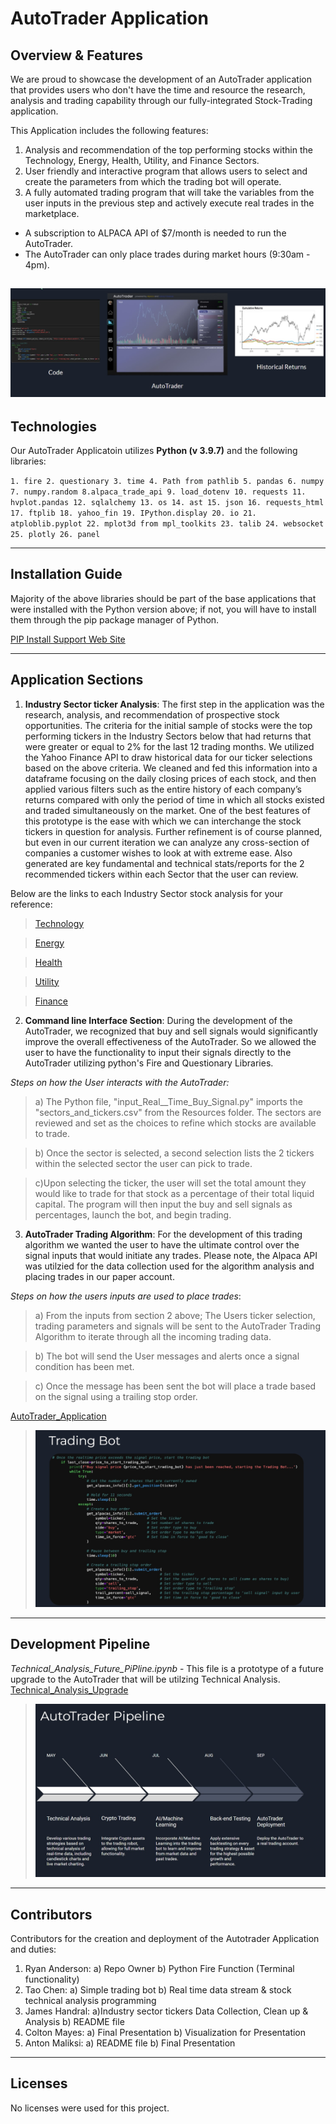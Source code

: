 # AutoTrader Application

## Overview & Features
We are proud to showcase the development of an AutoTrader application that provides users who don't have the time and resource the research, analysis and trading capability through our fully-integrated Stock-Trading application.


This Application includes the following features:
1. Analysis and recommendation of the top performing stocks within the Technology, Energy, Health,       Utility, and Finance Sectors.
2. User friendly and interactive program that allows users to select and create the parameters from which the trading bot will operate.
3. A fully automated trading program that will take the variables from the user inputs in the previous step and actively execute real trades in the marketplace.

* A subscription to ALPACA API of $7/month is needed to run the AutoTrader.
* The AutoTrader can only place trades during market hours (9:30am - 4pm).

   
![timeline](./Images/timeline.jpg)
---

## Technologies

Our AutoTrader Applicatoin utilizes  **Python (v 3.9.7)** and the following libraries:

`1. fire 2. questionary 3. time 4. Path from pathlib 5. pandas 6. numpy 7. numpy.random 8.alpaca_trade_api 9. load_dotenv 10. requests 11. hvplot.pandas 12. sqlalchemy 13. os 14. ast 15. json 16. requests_html 17. ftplib 18. yahoo_fin 19. IPython.display 20. io 21. atploblib.pyplot 22. mplot3d from mpl_toolkits 23. talib 24. websocket 25. plotly 26. panel`

---


## Installation Guide
Majority of the above libraries should be part of the base applications that were installed with the Python version above; if not, you will have to install them through the pip package manager of Python.

[PIP Install Support Web Site](https://packaging.python.org/en/latest/tutorials/installing-packages/#ensure-you-can-run-python-from-the-command-line)

---
## Application Sections


1. **Industry Sector ticker Analysis**:   The first step in the application was the research, analysis, and recommendation of prospective stock opportunities. The criteria for the initial sample of stocks were the top performing tickers in the Industry Sectors below that had returns that were greater or equal to 2% for the last 12 trading months. We utilized the Yahoo Finance API to draw historical data for our ticker selections based on the above criteria. We cleaned and fed this information into a dataframe focusing on the daily closing prices of each stock, and then applied various filters such as the entire history of each company’s returns compared with only the period of time in which all stocks existed and traded simultaneously on the market. One of the best features of this prototype is the ease with which we can interchange the stock tickers in question for analysis. Further refinement is of course planned, but even in our current iteration we can analyze any cross-section of companies a customer wishes to look at with extreme ease. Also generated are key fundamental and technical stats/reports for the 2 recommended tickers within each Sector that the user can review.
 
 Below are the links to each Industry Sector stock analysis for your reference:
   >[Technology](./Industry_sector_tickers_analysis/tech_stocks_analysis_selection.ipynb)
  
   >[Energy](./Industry_sector_tickers_analysis/energy_stocks_analysis_selection.ipynb)

   >[Health](./Industry_sector_tickers_analysis/health_stocks_analysis_selection.ipynb)

   >[Utility](./Industry_sector_tickers_analysis/utilities_stocks_analysis_selection.ipynb)

   >[Finance](./Industry_sector_tickers_analysis/finance_stocks_analysis_selection.ipynb)

   
 

2. **Command line Interface Section**: During the development of the AutoTrader, we recognized that buy and sell signals would significantly improve the overall effectiveness of the AutoTrader. So we allowed the user to have the functionality to input their signals directly to the AutoTrader utilizing python's Fire and Questionary Libraries. 

*Steps on how the User interacts with the AutoTrader:*

 >a) The Python file, "input_Real__Time_Buy_Signal.py" imports the "sectors_and_tickers.csv" from the Resources folder. 
The sectors are reviewed and set as the choices to refine which stocks are available to trade.

 >b) Once the sector is selected, a second selection lists the 2 tickers within the selected sector the user can pick to trade.

 >c)Upon selecting the ticker, the user will set the total amount they would like to trade for that stock as a percentage of their total liquid capital. The program will then input the buy and sell signals as percentages, launch the bot, and begin trading.




3. **AutoTrader Trading Algorithm**: For the development of this trading algorithm we wanted the user to have the ultimate control over the signal inputs that would initiate any trades. Please note, the Alpaca API was utilzied for the data collection used for the algorithm analysis and placing trades in our paper account.

*Steps on how the users inputs are used to place trades*:

>a) From the inputs from section 2 above; The Users ticker selection, trading parameters and signals will be sent to the AutoTrader Trading Algorithm to iterate through all the incoming trading data.

>b) The bot will send the User messages and alerts once a signal condition has been met.

>c) Once the message has been sent the bot will place a trade based on the signal using a trailing stop order. 



[AutoTrader_Application](input_Real_Time_Buy_Signal.py)

>![autotrader_code](./Images/autotrader_code.jpg)

---

## Development Pipeline

*Technical_Analysis_Future_PiPline.ipynb* - This file is a prototype of a future upgrade to the AutoTrader that will be utilzing Technical Analysis.
[Technical_Analysis_Upgrade](./Technical_Analysis_Future_Pipeline.ipynb)

>![pipline](./Images/pipeline.jpg)



---

## Contributors
Contributors for the creation and deployment of the Autotrader Application and duties:

1. Ryan Anderson: a) Repo Owner b) Python Fire Function (Terminal functionality)
2. Tao Chen: a) Simple trading bot b) Real time data stream & stock technical analysis programming
3. James Handral: a)Industry sector tickers Data Collection, Clean up & Analysis  b) README file
4. Colton Mayes: a) Final Presentation b) Visualization for Presentation
5. Anton Maliksi: a) README file b) Final Presentation

---

## Licenses
No licenses were used for this project.